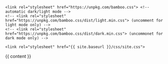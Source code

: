 <!DOCTYPE html>
<html>
  <head>
    <meta charset="utf-8">
    <meta http-equiv="X-UA-Compatible" content="IE=edge">
    <title>{% if title %}{{ title }} :: {% endif %}{{ site.site_title }}</title>
    <meta name="viewport" content="width=device-width, initial-scale=1">

    <link rel="stylesheet" href="https://unpkg.com/bamboo.css"> <!-- automatic dark/light mode -->
    <!-- <link rel="stylesheet" href="https://unpkg.com/bamboo.css/dist/light.min.css"> (uncomment for light mode only) -->
    <!-- <link rel="stylesheet" href="https://unpkg.com/bamboo.css/dist/dark.min.css"> (uncommonet for dark mode only) -->

    <link rel="stylesheet" href="{{ site.baseurl }}/css/site.css">
  </head>
  <body>
    {{ content }}
  </body>
</html>
